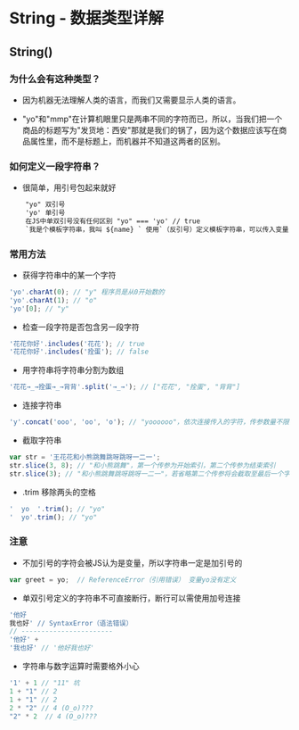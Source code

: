 # String - 数据类型详解

## String()

### 为什么会有这种类型？

- 因为机器无法理解人类的语言，而我们又需要显示人类的语言。

- "yo"和"mmp"在计算机眼里只是两串不同的字符而已，所以，当我们把一个商品的标题写为"发货地：西安"那就是我们的锅了，因为这个数据应该写在商品属性里，而不是标题上，而机器并不知道这两者的区别。

### 如何定义一段字符串？

- 很简单，用引号包起来就好

```txt
    "yo" 双引号
    'yo' 单引号
    在JS中单双引号没有任何区别 "yo" === 'yo' // true
    `我是个模板字符串，我叫 ${name} ` 使用`（反引号）定义模板字符串，可以传入变量，还可以直接断行
```

### 常用方法

- 获得字符串中的某一个字符

```js
'yo'.charAt(0); // "y" 程序员是从0开始数的
'yo'.charAt(1); // "o"
'yo'[0]; // "y"
```

- 检查一段字符是否包含另一段字符

```js
'花花你好'.includes('花花'); // true
'花花你好'.includes('拴蛋'); // false
```

- 用字符串将字符串分割为数组

```js
'花花→_→拴蛋→_→背背'.split('→_→'); // ["花花", "拴蛋", "背背"]
```

- 连接字符串

```js
'y'.concat('ooo', 'oo', 'o'); // "yoooooo"，依次连接传入的字符，传参数量不限
```

- 截取字符串

```js
var str = '王花花和小熊跳舞跳呀跳呀一二一'; 
str.slice(3, 8); // "和小熊跳舞"，第一个传参为开始索引，第二个传参为结束索引
str.slice(3); // "和小熊跳舞跳呀跳呀一二一"，若省略第二个传参将会截取至最后一个字符
```

- .trim 移除两头的空格

```js
'  yo  '.trim(); // "yo"
'  yo'.trim(); // "yo"
```

### 注意

- 不加引号的字符会被JS认为是变量，所以字符串一定是加引号的

```js
var greet = yo;  // ReferenceError（引用错误） 变量yo没有定义
```

- 单双引号定义的字符串不可直接断行，断行可以需使用加号连接

```js
'他好
我也好' // SyntaxError（语法错误）
// -----------------------
'他好' +
'我也好' // '他好我也好'
```

- 字符串与数字运算时需要格外小心

```js
'1' + 1 // "11" 坑
1 + "1" // 2
1 + "1" // 2
2 * "2" // 4 (O_o)???
"2" * 2  // 4 (O_o)???
```